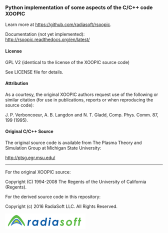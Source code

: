 ### Python implementation of some aspects of the C/C++ code XOOPIC

Learn more at https://github.com/radiasoft/rsoopic.

Documentation (not yet implemented): http://rsoopic.readthedocs.org/en/latest/

#### License

GPL V2 (identical to the license of the XOOPIC source code)

See LICENSE file for details.

#### Attribution

As a courtesy, the original XOOPIC authors request use of the following or similar citation (for use in publications, reports or when reproducing the source code):

J. P. Verboncoeur, A. B. Langdon and N. T. Gladd, Comp. Phys. Comm. 87, 199 (1995).

#### Original C/C++ Source

The original source code is available from The Plasma Theory and Simulation Group at Michigan State University:

http://ptsg.egr.msu.edu/

***
For the original XOOPIC source:

Copyright (C) 1994-2008 The Regents of the University of California (Regents).

For the derived source code in this repository:

Copyright (c) 2016 RadiaSoft LLC.  All Rights Reserved.

![RadiaSoft](https://github.com/radiasoft/images/blob/master/corporate/RadiaSoftLogoTransparent.png)
